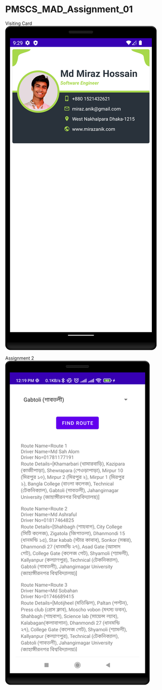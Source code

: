 # PMSCS_MAD_Assignment_01
Visiting Card
![alt text](https://github.com/mirazanik/PMSCS_MAD_Assignment_01/blob/master/Screenshot_20221025_214252.png)

Assignment 2 
![alt text](https://github.com/mirazanik/PMSCS_MAD_Assignment_01/blob/master/Screenshot_20221103_122013.png)
